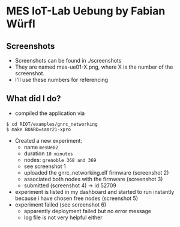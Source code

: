# MES IoT-Lab Uebung by Fabian Würfl

## Screenshots
* Screenshots can be found in ./screenshots
* They are named mes-ue01-X.png, where X is the number of the screenshot.
* I'll use these numbers for referencing

## What did I do?
* compiled the application via
```
$ cd RIOT/examples/gnrc_networking
$ make BOARD=samr21-xpro
```
* Created a new experiment:
    * name `mesUe02`
    * duration `10 minutes`
    * nodes: `grenoble 368 and 369`
    * see screenshot 1
    * uploaded the gnrc_networking.elf firmware (screenshot 2)
    * associated both nodes with the firmware (screenshot 3)
    * submitted (screenshot 4) -> id 52709
* experiment is listed in my dashboard and started to run instantly because
i have chosen free nodes (screenshot 5)
* experiment failed (see screenshot 6)
    * apparently deployment failed but no error message
    * log file is not very helpful either
